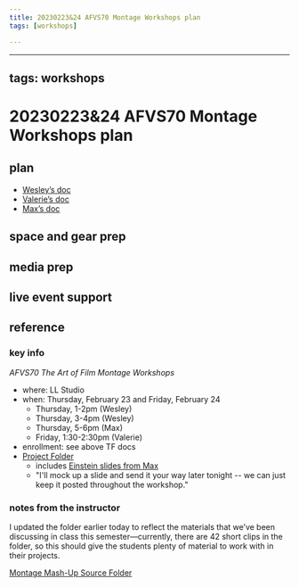 ```yaml
---
title: 20230223&24 AFVS70 Montage Workshops plan
tags: [workshops]

---
```


---
tags: workshops
---
# 20230223&24 AFVS70 Montage Workshops plan

## plan

* [Wesley’s doc](https://docs.google.com/document/d/1r1dnhd5NnmMErcw35OCqgnSjDk_tvJVTdmfQtPHnT1c/edit)
* [Valerie’s doc](https://docs.google.com/document/d/10XLa4GyzCUEN9HY3-hbadJnISeRpMIgyTMhPgiM-4Is/edit)
* [Max’s doc](https://docs.google.com/document/d/1cou0Lo1KkAYYiao9AM98BDdNTUlR11fnjIsRTS3qWvA/edit)

## space and gear prep
## media prep
## live event support
## reference
### key info
*AFVS70 The Art of Film Montage Workshops*
* where: LL Studio
* when: Thursday, February 23 and Friday, February 24
    * Thursday, 1-2pm (Wesley)
    * Thursday, 3-4pm (Wesley)
    * Thursday, 5-6pm (Max)
    * Friday, 1:30-2:30pm (Valerie)
* enrollment: see above TF docs
* [Project Folder](https://drive.google.com/drive/folders/1mTD-NQ0S63kuWxTX2QcEFyu1RTAfBY9j)
    * includes [Einstein slides from Max](https://drive.google.com/drive/folders/1rLWkIEftnBnYurzUF7-wNWX4fZhwPDRd)
    * "I'll mock up a slide and send it your way later tonight -- we can just keep it posted throughout the workshop."

### notes from the instructor
I updated the folder earlier today to reflect the materials that we’ve been discussing in class this semester—currently, there are 42 short clips in the folder, so this should give the students plenty of material to work with in their projects.
 
[Montage Mash-Up Source Folder](https://www.dropbox.com/sh/703etq8iis1468h/AABPSEwfCUncEW4_qBchrrWxa?dl=0)

 